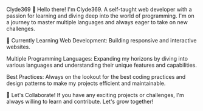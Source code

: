 

Clyde369 🚀
Hello there! I'm Clyde369. A self-taught web developer with a passion for learning and diving deep into the world of programming. I'm on a journey to master multiple languages and always eager to take on new challenges.

🌱 Currently Learning
Web Development: Building responsive and interactive websites.

Multiple Programming Languages: Expanding my horizons by diving into various languages and understanding their unique features and capabilities.

Best Practices: Always on the lookout for the best coding practices and design patterns to make my projects efficient and maintainable.

🤝 Let's Collaborate!
If you have any exciting projects or challenges, I'm always willing to learn and contribute. Let's grow together!
<!---
Clyde369/Clyde369 is a ✨ special ✨ repository because its `README.md` (this file) appears on your GitHub profile.
You can click the Preview link to take a look at your changes.
--->
